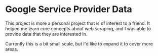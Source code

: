 # Google Service Provider Data

This project is more a personal project that is of interest to a friend. It helped me learn core concepts about web scraping, and I was able to provide data that they are interested in. 

Currently this is a bit small scale, but I'd like to expand it to cover more areas.